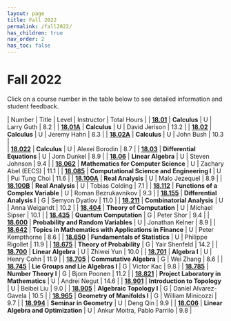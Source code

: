 ```yaml
---
layout: page
title: Fall 2022
permalink: /fall2022/
has_children: true
nav_order: 2
has_toc: false
---
```


# Fall 2022

Click on a course number in the table below to see detailed information and student feedback.

| Number                                   | Title                                                                        | Level | Instructor                                       | Total Hours |
| [**18.01**](/18.01-fall-2022.html)       | **Calculus**                                                                 | U     | Larry Guth                                       | 8.2         |
| [**18.01A**](/18.01A-fall-2022.html)     | **Calculus**                                                                 | U     | David Jerison                                    | 13.2         |
| [**18.02**](/18.02-fall-2022.html)       | **Calculus**                                                                 | U     | Jeremy Hahn                                      | 8.3        |
| [**18.02A**](/18.02A-fall-2022.html)     | **Calculus**                                                                 | U     | John Bush                                        | 10.3         |          
| [**18.022**](/18.022-fall-2022.html)     | **Calculus**                                                                 | U     | Alexei Borodin                                   | 8.7         |
| [**18.03**](/18.03-fall-2022.html)       | **Differential Equations**                                                   | U     | Jorn Dunkel                                      | 8.9         |
| [**18.06**](/18.06-fall-2022.html)       | **Linear Algebra**                                                           | U     | Steven Johnson                                   | 9.4         |
| [**18.062**](/18.062-fall-2022.html)     | **Mathematics for Computer Science**                                         | U     | Zachary Abel (EECS)                              | 11.1         |
| [**18.085**](/18.085-fall-2022.html)     | **Computational Science and Engineering I**                                  | U     | Pui Tung Choi                                    | 11.6        |
| [**18.100A**](/18.100A-fall-2022.html)    | **Real Analysis**                                                            | U     | Malo Jezequel                                    | 8.9         |
| [**18.100B**](/18.100B-fall-2022.html)    | **Real Analysis**                                                            | U     | Tobias Colding                                   | 7.1         |
| [**18.112**](/18.112-fall-2022.html)     | **Functions of a Complex Variable**                                          | U     | Roman Bezrukavnikov                              | 9.3         |
| [**18.155**](/18.155-fall-2022.html)     | **Differential Analysis I**                                                  | G     | Semyon Dyatlov                                   | 11.0         |
| [**18.211**](/18.211-fall-2022.html)     | **Combinatorial Analysis**                                                   | U     | Anna Weigandt                                    | 10.2         |
| [**18.404**](/18.404-fall-2022.html)     | **Theory of Computation**                                                    | U     | Michael Sipser                                   | 10.1         |
| [**18.435**](/18.435-fall-2022.html)     | **Quantum Computation**                                                      | G     | Peter Shor                                       | 9.4        | 
| [**18.600**](/18.600-fall-2022.html)     | **Probability and Random Variables**                                         | U     | Jonathan Kelner                                  | 8.9         |
| [**18.642**](/18.642-fall-2022.html)     | **Topics in Mathematics with Applications in Finance**                       | U     | Peter Kempthorne                                 | 8.6         |
| [**18.650**](/18.650-fall-2022.html)     | **Fundamentals of Statistics**                                               | U     | Philippe Rigollet                                | 11.9         | 
| [**18.675**](/18.675-fall-2022.html)     | **Theory of Probability**                                                    | G     | Yair Shenfeld                                    | 14.2         | 
| [**18.700**](/18.700-fall-2022.html)     | **Linear Algebra**                                                           | U     | Zhiwei Yun                                       | 10.0         |
| [**18.701**](/18.701-fall-2022.html)     | **Algebra I**                                                                | U     | Henry Cohn                                       | 11.9         | 
| [**18.705**](/18.705-fall-2022.html)     | **Commutative Algebra**                                                      | G     | Wei Zhang                                        | 8.6         |
| [**18.745**](/18.745-fall-2022.html)     | **Lie Groups and Lie Algebras I**                                            | G     | Victor Kac                                       | 9.8         | 
| [**18.785**](/18.785-fall-2022.html)     | **Number Theory I**                                                          | G     | Bjorn Poonen                                     | 11.2         | 
| [**18.821**](/18.821-fall-2022.html)     | **Project Laboratory in Mathematics**                                        | U     | Andrei Negut                                     | 14.6         | 
| [**18.901**](/18.901-fall-2022.html)     | **Introduction to Topology**                                                 | U     | Beibei Liu                                       | 9.0        |
| [**18.905**](/18.905-fall-2022.html)     | **Algebraic Topology I**                                                     | G     | Daniel Alvarez-Gavela                            | 10.5        | 
| [**18.965**](/18.965-fall-2022.html)     | **Geometry of Manifolds I**                                                  | G     | William Minicozzi                                | 9.7         |
| [**18.994**](/18.994-fall-2022.html)     | **Seminar in Geometry**                                                      | U     | Deng Qin                                         | 9.9         |
| [**18.C06**](/18.C06-fall-2022.html)     | **Linear Algebra and Optimization**                                          | U     | Ankur Moitra, Pablo Parrilo                      | 9.8         | 
